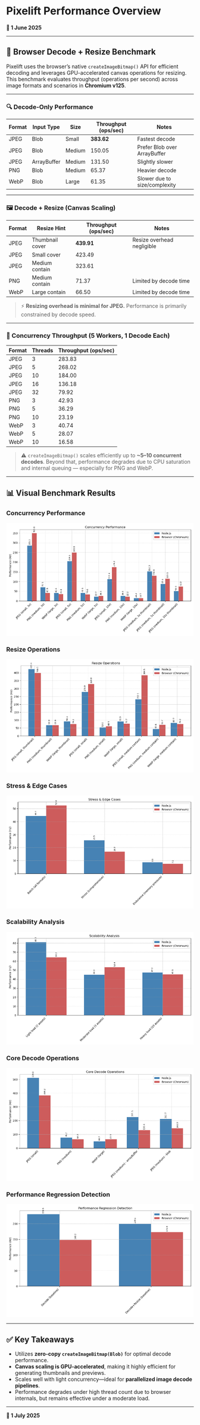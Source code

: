 # Pixelift Performance Overview

**📅 1 June 2025**

---

## 🧪 Browser Decode + Resize Benchmark

Pixelift uses the browser’s native `createImageBitmap()` API for efficient decoding and leverages GPU-accelerated canvas operations for resizing. This benchmark evaluates throughput (operations per second) across image formats and scenarios in **Chromium v125**.

---

### 🔍 Decode-Only Performance

| Format | Input Type  | Size   | Throughput (ops/sec) | Notes                         |
|--------|-------------|--------|----------------------|-------------------------------|
| JPEG   | Blob        | Small  | **383.62**           | Fastest decode                |
| JPEG   | Blob        | Medium | 150.05               | Prefer Blob over ArrayBuffer  |
| JPEG   | ArrayBuffer | Medium | 131.50               | Slightly slower               |
| PNG    | Blob        | Medium | 65.37                | Heavier decode                |
| WebP   | Blob        | Large  | 61.35                | Slower due to size/complexity |

---

### 🖼️ Decode + Resize (Canvas Scaling)

| Format | Resize Hint     | Throughput (ops/sec) | Notes                      |
|--------|-----------------|----------------------|----------------------------|
| JPEG   | Thumbnail cover | **439.91**           | Resize overhead negligible |
| JPEG   | Small cover     | 423.49               |                            |
| JPEG   | Medium contain  | 323.61               |                            |
| PNG    | Medium contain  | 71.37                | Limited by decode time     |
| WebP   | Large contain   | 66.50                | Limited by decode time     |

> ⚡ **Resizing overhead is minimal for JPEG.** Performance is primarily constrained by decode speed.

---

### 🧵 Concurrency Throughput (5 Workers, 1 Decode Each)

| Format | Threads | Throughput (ops/sec) |
|--------|---------|----------------------|
| JPEG   | 3       | 283.83               |
| JPEG   | 5       | 268.02               |
| JPEG   | 10      | 184.00               |
| JPEG   | 16      | 136.18               |
| JPEG   | 32      | 79.92                |
| PNG    | 3       | 42.93                |
| PNG    | 5       | 36.29                |
| PNG    | 10      | 23.19                |
| WebP   | 3       | 40.74                |
| WebP   | 5       | 28.07                |
| WebP   | 10      | 16.58                |

> ⚠️ `createImageBitmap()` scales efficiently up to **\~5–10 concurrent decodes**. Beyond that, performance degrades due to CPU saturation and internal queuing — especially for PNG and WebP.

---

## 📊 Visual Benchmark Results

### Concurrency Performance

![Concurrency Performance.png](test/fixtures/images/benchmarks/2025-06-01/Concurrency%20Performance.png)

### Resize Operations

![Resize Operations.png](test/fixtures/images/benchmarks/2025-06-01/Resize%20Operations.png)

### Stress & Edge Cases

![Stress & Edge Cases.png](test/fixtures/images/benchmarks/2025-06-01/Stress%20%26%20Edge%20Casses.png)

### Scalability Analysis

![Scalability Analysis.png](test/fixtures/images/benchmarks/2025-06-01/Scalability%20Analysis.png)

### Core Decode Operations

![Core Decode Operations.png](test/fixtures/images/benchmarks/2025-06-01/Core%20Decode%20Operations.png)

### Performance Regression Detection

![Performance Regression Detection.png](test/fixtures/images/benchmarks/2025-06-01/Performance%20Regression%20Detection.png)

---

## ✅ Key Takeaways

* Utilizes **zero-copy `createImageBitmap(Blob)`** for optimal decode performance.
* **Canvas scaling is GPU-accelerated**, making it highly efficient for generating thumbnails and previews.
* Scales well with light concurrency—ideal for **parallelized image decode pipelines**.
* Performance degrades under high thread count due to browser internals, but remains effective under a moderate load.

---

**📅 1 July 2025**

